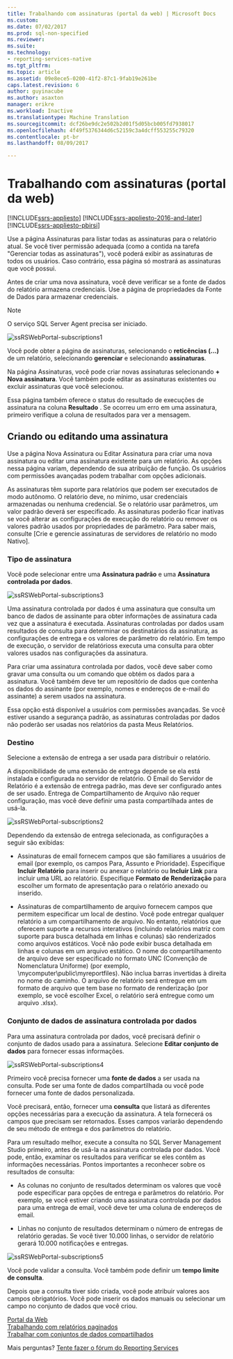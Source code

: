 ```yaml
---
title: Trabalhando com assinaturas (portal da web) | Microsoft Docs
ms.custom: 
ms.date: 07/02/2017
ms.prod: sql-non-specified
ms.reviewer: 
ms.suite: 
ms.technology:
- reporting-services-native
ms.tgt_pltfrm: 
ms.topic: article
ms.assetid: 09e8ece5-0200-41f2-87c1-9fab19e261be
caps.latest.revision: 6
author: guyinacube
ms.author: asaxton
manager: erikre
ms.workload: Inactive
ms.translationtype: Machine Translation
ms.sourcegitcommit: dcf26be9dc2e502b2d01f5d05bcb005fd7938017
ms.openlocfilehash: 4f49f5376344d6c52159c3a4dcff553255c79320
ms.contentlocale: pt-br
ms.lasthandoff: 08/09/2017

---
```


# <a name="working-with-subscriptions-web-portal"></a>Trabalhando com assinaturas (portal da web)

[!INCLUDE[ssrs-appliesto](../includes/ssrs-appliesto.md)] [!INCLUDE[ssrs-appliesto-2016-and-later](../includes/ssrs-appliesto-2016-and-later.md)] [!INCLUDE[ssrs-appliesto-pbirsi](../includes/ssrs-appliesto-pbirs.md)]

Use a página Assinaturas para listar todas as assinaturas para o relatório atual. Se você tiver permissão adequada (como a contida na tarefa "Gerenciar todas as assinaturas"), você poderá exibir as assinaturas de todos os usuários. Caso contrário, essa página só mostrará as assinaturas que você possui.  
  
Antes de criar uma nova assinatura, você deve verificar se a fonte de dados do relatório armazena credenciais. Use a página de propriedades da Fonte de Dados para armazenar credenciais.  
  
> [!NOTE]
> O serviço SQL Server Agent precisa ser iniciado.   
  
![ssRSWebPortal-subscriptions1](../reporting-services/media/ssrswebportal-subscriptions1.png)  
   
Você pode obter a página de assinaturas, selecionando o **reticências (...)**  de um relatório, selecionando **gerenciar** e selecionando **assinaturas**.  
  
Na página Assinaturas, você pode criar novas assinaturas selecionando **+ Nova assinatura**. Você também pode editar as assinaturas existentes ou excluir assinaturas que você selecionou.  
  
Essa página também oferece o status do resultado de execuções de assinatura na coluna **Resultado** . Se ocorreu um erro em uma assinatura, primeiro verifique a coluna de resultados para ver a mensagem.  
  
## <a name="creating-or-editing-a-subscription"></a>Criando ou editando uma assinatura  
Use a página Nova Assinatura ou Editar Assinatura para criar uma nova assinatura ou editar uma assinatura existente para um relatório. As opções nessa página variam, dependendo de sua atribuição de função. Os usuários com permissões avançadas podem trabalhar com opções adicionais.  
  
As assinaturas têm suporte para relatórios que podem ser executados de modo autônomo. O relatório deve, no mínimo, usar credenciais armazenadas ou nenhuma credencial. Se o relatório usar parâmetros, um valor padrão deverá ser especificado. As assinaturas poderão ficar inativas se você alterar as configurações de execução do relatório ou remover os valores padrão usados por propriedades de parâmetro. Para saber mais, consulte [Crie e gerencie assinaturas de servidores de relatório no modo Nativo].  
  
### <a name="type-of-subscription"></a>Tipo de assinatura  
Você pode selecionar entre uma **Assinatura padrão** e uma **Assinatura controlada por dados**.  
  
![ssRSWebPortal-subscriptions3](../reporting-services/media/ssrswebportal-subscriptions3.png)  
   
Uma assinatura controlada por dados é uma assinatura que consulta um banco de dados de assinante para obter informações de assinatura cada vez que a assinatura é executada. Assinaturas controladas por dados usam resultados de consulta para determinar os destinatários da assinatura, as configurações de entrega e os valores de parâmetro do relatório. Em tempo de execução, o servidor de relatórioss executa uma consulta para obter valores usados nas configurações da assinatura.   
  
Para criar uma assinatura controlada por dados, você deve saber como gravar uma consulta ou um comando que obtém os dados para a assinatura. Você também deve ter um repositório de dados que contenha os dados do assinante (por exemplo, nomes e endereços de e-mail do assinante) a serem usados na assinatura.  
  
Essa opção está disponível a usuários com permissões avançadas. Se você estiver usando a segurança padrão, as assinaturas controladas por dados não poderão ser usadas nos relatórios da pasta Meus Relatórios.  
  
### <a name="destination"></a>Destino  
Selecione a extensão de entrega a ser usada para distribuir o relatório.   
  
A disponibilidade de uma extensão de entrega depende se ela está instalada e configurada no servidor de relatório. O Email do Servidor de Relatório é a extensão de entrega padrão, mas deve ser configurado antes de ser usado. Entrega de Compartilhamento de Arquivo não requer configuração, mas você deve definir uma pasta compartilhada antes de usá-la.  
  
![ssRSWebPortal-subscriptions2](../reporting-services/media/ssrswebportal-subscriptions2.png)  
  
Dependendo da extensão de entrega selecionada, as configurações a seguir são exibidas:  
  
-   Assinaturas de email fornecem campos que são familiares a usuários de email (por exemplo, os campos Para, Assunto e Prioridade). Especifique **Incluir Relatório** para inserir ou anexar o relatório ou **Incluir Link** para incluir uma URL ao relatório. Especifique **Formato de Renderização** para escolher um formato de apresentação para o relatório anexado ou inserido.  
  
-   Assinaturas de compartilhamento de arquivo fornecem campos que permitem especificar um local de destino. Você pode entregar qualquer relatório a um compartilhamento de arquivo. No entanto, relatórios que oferecem suporte a recursos interativos (incluindo relatórios matriz com suporte para busca detalhada em linhas e colunas) são renderizados como arquivos estáticos. Você não pode exibir busca detalhada em linhas e colunas em um arquivo estático. O nome do compartilhamento de arquivo deve ser especificado no formato UNC (Convenção de Nomenclatura Uniforme) (por exemplo, \mycomputer\public\myreportfiles). Não inclua barras invertidas à direita no nome do caminho. O arquivo de relatório será entregue em um formato de arquivo que tem base no formato de renderização (por exemplo, se você escolher Excel, o relatório será entregue como um arquivo .xlsx).  
  
### <a name="data-driven-subscription-dataset"></a>Conjunto de dados de assinatura controlada por dados  
Para uma assinatura controlada por dados, você precisará definir o conjunto de dados usado para a assinatura. Selecione **Editar conjunto de dados** para fornecer essas informações.  
  
![ssRSWebPortal-subscriptions4](../reporting-services/media/ssrswebportal-subscriptions4.png)  
  
Primeiro você precisa fornecer uma **fonte de dados** a ser usada na consulta. Pode ser uma fonte de dados compartilhada ou você pode fornecer uma fonte de dados personalizada.  
  
Você precisará, então, fornecer uma **consulta** que listará as diferentes opções necessárias para a execução da assinatura. A tela fornecerá os campos que precisam ser retornados. Esses campos variarão dependendo de seu método de entrega e dos parâmetros do relatório.  
  
Para um resultado melhor, execute a consulta no SQL Server Management Studio primeiro, antes de usá-la na assinatura controlada por dados. Você pode, então, examinar os resultados para verificar se eles contêm as informações necessárias. Pontos importantes a reconhecer sobre os resultados de consulta:  
  
-   As colunas no conjunto de resultados determinam os valores que você pode especificar para opções de entrega e parâmetros do relatório. Por exemplo, se você estiver criando uma assinatura controlada por dados para uma entrega de email, você deve ter uma coluna de endereços de email.  
  
-   Linhas no conjunto de resultados determinam o número de entregas de relatório geradas. Se você tiver 10.000 linhas, o servidor de relatório gerará 10.000 notificações e entregas.  
  
![ssRSWebPortal-subscriptions5](../reporting-services/media/ssrswebportal-subscriptions5.png)  
  
Você pode validar a consulta. Você também pode definir um **tempo limite de consulta**.  
  
Depois que a consulta tiver sido criada, você pode atribuir valores aos campos obrigatórios. Você pode inserir os dados manuais ou selecionar um campo no conjunto de dados que você criou.

[Portal da Web](../reporting-services/web-portal-ssrs-native-mode.md)  
[Trabalhando com relatórios paginados](working-with-paginated-reports-web-portal.md)  
[Trabalhar com conjuntos de dados compartilhados](../reporting-services/work-with-shared-datasets-web-portal.md)

Mais perguntas? [Tente fazer o fórum do Reporting Services](http://go.microsoft.com/fwlink/?LinkId=620231)

